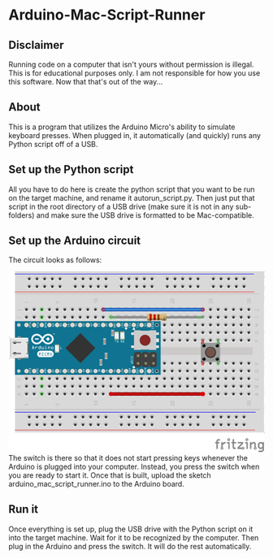 # Arduino-Mac-Script-Runner

## Disclaimer
Running code on a computer that isn't yours without permission is illegal. This is for educational purposes only. I am not responsible for how you use this software. Now that that's out of the way...

## About
This is a program that utilizes the Arduino Micro's ability to simulate keyboard presses. When plugged in, it automatically (and quickly) runs any Python script off of a USB.

## Set up the Python script
All you have to do here is create the python script that you want to be run on the target machine, and rename it autorun_script.py. Then just put that script in the root directory of a USB drive (make sure it is not in any sub-folders) and make sure the USB drive is formatted to be Mac-compatible.

## Set up the Arduino circuit
The circuit looks as follows:

![Circuit](https://github.com/benmgil/Arduino-Mac-Script-Runner/blob/master/circuit.png)
The switch is there so that it does not start pressing keys whenever the Arduino is plugged into your computer. Instead, you press the switch when you are ready to start it.
Once that is built, upload the sketch arduino_mac_script_runner.ino to the Arduino board.

## Run it
Once everything is set up, plug the USB drive with the Python script on it into the target machine. Wait for it to be recognized by the computer. Then plug in the Arduino and press the switch. It will do the rest automatically.
